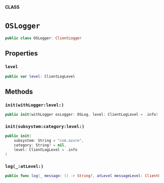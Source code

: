 **CLASS**

# `OSLogger`

```swift
public class OSLogger: ClientLogger
```

## Properties
### `level`

```swift
public var level: ClientLogLevel
```

## Methods
### `init(withLogger:level:)`

```swift
public init(withLogger osLogger: OSLog, level: ClientLogLevel = .info)
```

### `init(subsystem:category:level:)`

```swift
public init(
    subsystem: String = "com.azure",
    category: String? = nil,
    level: ClientLogLevel = .info
)
```

### `log(_:atLevel:)`

```swift
public func log(_ message: () -> String?, atLevel messageLevel: ClientLogLevel)
```
